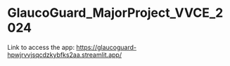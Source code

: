 # GlaucoGuard_MajorProject_VVCE_2024
Link to access the app:
https://glaucoguard-hpwjrvvjsqcdzkybfks2aa.streamlit.app/
